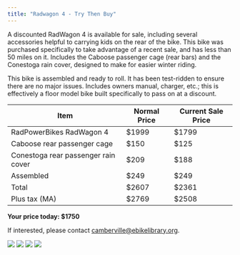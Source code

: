 ```yaml
---
title: "Radwagon 4 - Try Then Buy"
---
```


A discounted RadWagon 4 is available for sale, including several accessories
helpful to carrying kids on the rear of the bike. This bike was purchased
specifically to take advantage of a recent sale, and has less than 50 miles
on it. Includes the Caboose passenger cage (rear bars) and the Conestoga 
rain cover, designed to make for easier winter riding.

This bike is assembled and ready to roll. It has been test-ridden to ensure
there are no major issues. Includes owners manual, charger, etc.; this is 
effectively a floor model bike built specifically to pass on at a discount.


| Item | Normal Price | Current Sale Price |
| ---- | ------------ | ------------------ |
| RadPowerBikes RadWagon 4 | $1999 | $1799 |
| Caboose rear passenger cage | $150 | $125 |
| Conestoga rear passenger rain cover | $209 | $188 |
| Assembled | $249 | $249 |
| Total | $2607 | $2361 |
| Plus tax (MA) | $2769 | $2508 | 

**Your price today: $1750**

If interested, please contact <a href="mailto:camberville@ebikelibrary.org">camberville@ebikelibrary.org</a>.

<img src="/ebikes/rw/1.jpg" />
<img src="/ebikes/rw/2.jpg" />
<img src="/ebikes/rw/4.jpg" />
<img src="/ebikes/rw/3.jpg" />
